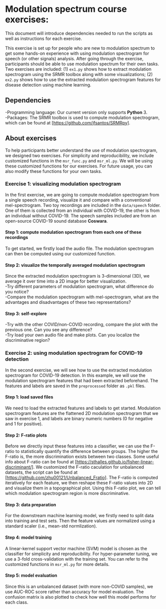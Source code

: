 # Modulation spectrum course exercises:
This document will introduce dependencies needed to run the scripts as well as instructions for each exercise.<br />

This exercise is set up for people who are new to modulation spectrum to get some hands-on experience with using modulation spectrogram for speech (or other signals) analysis. After going through the exercise, participants should be able to use modulation spectrum for their own tasks. Two exercises are included: (1) ```ex1.py``` shows how to extract modulation spectrogram using the SRMR toolbox along with some visualizations; (2) ```ex2.py``` shows how to use the extracted modulation spectrogram features for disease detection using machine learning.

## Dependencies
-Programming language: Our current version only supports **Python** 3. <br />
-Packages: The SRMR toolbox is used to compute modulation spectrogram, which can be found at [https://github.com/jfsantos/SRMRpy].

## About exercises
To help participants better understand the use of modulation spectrogram, we designed two exercises. For simplicity and reproducibility, we include customized functions in the ```msr_func.py``` and ```msr_ml.py```. We will be using these customized functions for our exercises. For future usage, you can also modify these functions for your own tasks.
### Exercise 1: visualizing modulation spectrogram
In the first exercise, we are going to compute modulation spectrogram from a single speech recording, visualize it and compare with a conventional mel-spectrogram. Two toy recordings are included in the ```data/speech``` folder. One of them is collected from an individual with COVID-19, the other is from an individual without COVID-19. The speech samples included are from an open-source COVID-19 sound database **Coswara**.

#### Step 1: compute modulation spectrogram from each one of these recordings
To get started, we firstly load the audio file. The modulation spectrogram can then be computed using our customized function.

#### Step 2: visualize the temporally averaged modulation spectrogram
Since the extracted modulation spectrogram is 3-dimensional (3D), we average it over time into a 2D image for better visualization. <br />
-Try different parameters of modulation spectrogram, what difference do you notice? <br />
-Compare the modulation spectrogram with mel-spectrogram, what are the advantages and disadvantages of these two representations?

#### Step 3: self-explore
-Try with the other COVID/non-COVID recording, compare the plot with the previous one. Can you see any difference? <br />
-Try load your own audio file and make plots. Can you localize the discriminative region?


### Exercise 2: using modulation spectrogram for COVID-19 detection
In the second exercise, we will see how to use the extracted modulation spectrogram for COVID-19 detection. In this example, we will use the modulation spectrogram features that had been extracted beforehand. The features and labels are saved in the ```preprocessed``` folder as ```.pkl``` files.

#### Step 1: load saved files
We need to load the extracted features and labels to get started. Modulation spectrogram features are the flattened 2D modulation spectrogram that we saw in exercise 1, and labels are binary numeric numbers (0 for negative and 1 for positive).

#### Step 2: F-ratio plots
Before we directly input these features into a classifier, we can use the F-ratio to statistically quantify the difference between groups. The higher the F-ratio is, the more discrimination exists between two classes. Some useful info about F-ratio can be found at [https://sthalles.github.io/fisher-linear-discriminant/]. We customized the F-ratio caculation for unbalanced datasets, the script can be found at [https://github.com/zhu00121/Unbalanced_Fratio]. The F-ratio is computed iteratively for each feature, we then reshape these F-ratio values into 2D and visualize them in a topographical plot. Using this F-ratio plot, we can tell which modulation spectrogram region is more discriminative.

#### Step 3: data preparation
For the downstream machine learning model, we firstly need to split data into training and test sets. Then the feature values are normalized using a standard scaler (i.e., mean-std normlization). 

#### Step 4: model training
A linear-kernel support vector machine (SVM) model is chosen as the classifier for simplicity and reproducibility. For hyper-parameter tuning, we use a 3-fold cross-validation with the training set. You can refer to the customized functions in ```msr_ml.py``` for more details.

#### Step 5: model evaluation
Since this is an unbalanced dataset (with more non-COVID samples), we use AUC-ROC score rather than accuracy for model evaluation. The confusion matrix is also plotted to check how well this model performs for each class.
